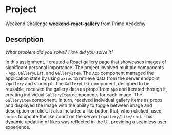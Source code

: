 # Project

Weekend Challenge **weekend-react-gallery** from Prime Academy

## Description

*What problem did you solve? How did you solve it?*

In this assignment, I created a React gallery page that showcases images of significant personal importance. The project involved multiple components - `App`, `GalleryList`, and `GalleryItem`. The `App` component managed the application state by using `axios` to retrieve data from the server endpoint `/gallery` and storing it. The `GalleryList` component, designed to be reusable, received the gallery data as props from `App` and iterated through it, creating individual `GalleryItem` components for each image. The `GalleryItem` component, in turn, received individual gallery items as props and displayed the image with the ability to toggle between image and description on click. It also included a like button that, when clicked, used `axios` to update the like count on the server (`/gallery/like/:id`). This dynamic updating of likes was reflected in the UI, providing a seamless user experience. 

